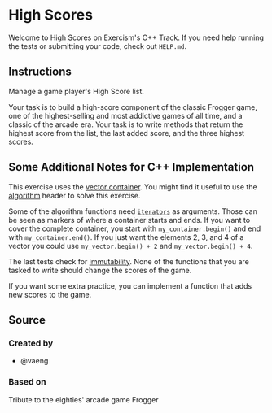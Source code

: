 # High Scores

Welcome to High Scores on Exercism's C++ Track.
If you need help running the tests or submitting your code, check out `HELP.md`.

## Instructions

Manage a game player's High Score list.

Your task is to build a high-score component of the classic Frogger game, one of the highest-selling and most addictive games of all time, and a classic of the arcade era.
Your task is to write methods that return the highest score from the list, the last added score, and the three highest scores.

## Some Additional Notes for C++ Implementation

This exercise uses the [vector container][vector].
You might find it useful to use the [algorithm][algorithm] header to solve this exercise.

Some of the algorithm functions need [`iterators`][iterator] as arguments.
Those can be seen as markers of where a container starts and ends.
If you want to cover the complete container, you start with `my_container.begin()` and end with `my_container.end()`.
If you just want the elements 2, 3, and 4 of a vector you could use `my_vector.begin() + 2` and `my_vector.begin() + 4`.

The last tests check for [immutability][immutability].
None of the functions that you are tasked to write should change the scores of the game.

If you want some extra practice, you can implement a function that adds new scores to the game.

[vector]: https://en.cppreference.com/w/cpp/container/vector
[algorithm]: https://en.cppreference.com/w/cpp/algorithm
[immutability]: https://en.wikipedia.org/wiki/Immutable_object
[iterator]: https://www.learncpp.com/cpp-tutorial/introduction-to-iterators/

## Source

### Created by

- @vaeng

### Based on

Tribute to the eighties' arcade game Frogger